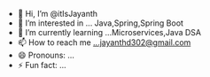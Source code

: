 - 👋 Hi, I’m @itIsJayanth
- 👀 I’m interested in ... Java,Spring,Spring Boot 
- 🌱 I’m currently learning ...Microservices,Java DSA
- 📫 How to reach me ...jayanthd302@gmail.com
- 😄 Pronouns: ...
- ⚡ Fun fact: ...

<!---
itIsJayanth/itIsJayanth is a ✨ special ✨ repository because its `README.md` (this file) appears on your GitHub profile.
You can click the Preview link to take a look at your changes.
--->
